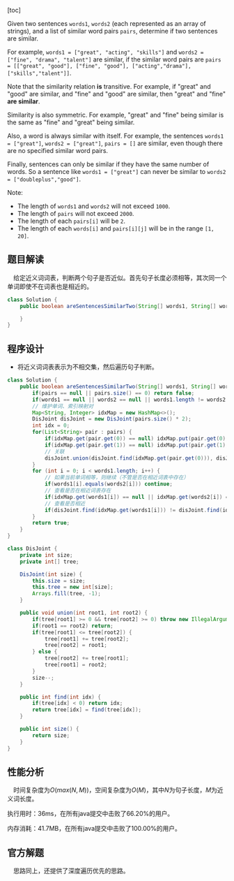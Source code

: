 [toc]

Given two sentences `words1`, `words2` (each represented as an array of strings), and a list of similar word pairs `pairs`, determine if two sentences are similar.

For example, `words1 = ["great", "acting", "skills"]` and `words2 = ["fine", "drama", "talent"]` are similar, if the similar word pairs are `pairs = [["great", "good"], ["fine", "good"], ["acting","drama"], ["skills","talent"]]`.

Note that the similarity relation **is** transitive. For example, if "great" and "good" are similar, and "fine" and "good" are similar, then "great" and "fine" **are similar**.

Similarity is also symmetric. For example, "great" and "fine" being similar is the same as "fine" and "great" being similar.

Also, a word is always similar with itself. For example, the sentences `words1 = ["great"]`, `words2 = ["great"]`, `pairs = []` are similar, even though there are no specified similar word pairs.

Finally, sentences can only be similar if they have the same number of words. So a sentence like `words1 = ["great"]` can never be similar to `words2 = ["doubleplus","good"]`.

Note:

* The length of `words1` and `words2` will not exceed `1000`.
* The length of `pairs` will not exceed `2000`.
* The length of each `pairs[i]` will be `2`.
* The length of each `words[i]` and `pairs[i][j]` will be in the range `[1, 20]`.



## 题目解读

&emsp;给定近义词词表，判断两个句子是否近似。首先句子长度必须相等，其次同一个单词即使不在词表也是相近的。

```java
class Solution {
    public boolean areSentencesSimilarTwo(String[] words1, String[] words2, List<List<String>> pairs) {

    }
}
```

## 程序设计

* 将近义词词表表示为不相交集，然后遍历句子判断。

```java
class Solution {
    public boolean areSentencesSimilarTwo(String[] words1, String[] words2, List<List<String>> pairs) {
        if(pairs == null || pairs.size() == 0) return false;
        if(words1 == null || words2 == null || words1.length != words2.length) return false;
        // 维护单词、索引映射对
        Map<String, Integer> idxMap = new HashMap<>();
        DisJoint disJoint = new DisJoint(pairs.size() * 2);
        int idx = 0;
        for(List<String> pair : pairs) {
            if(idxMap.get(pair.get(0)) == null) idxMap.put(pair.get(0), idx++);
            if(idxMap.get(pair.get(1)) == null) idxMap.put(pair.get(1), idx++);
            // 关联
            disJoint.union(disJoint.find(idxMap.get(pair.get(0))), disJoint.find(idxMap.get(pair.get(1))));
        }
        for (int i = 0; i < words1.length; i++) {
            // 如果当前单词相等，则继续（不管是否在相近词表中存在）
            if(words1[i].equals(words2[i])) continue;
            // 查看是否在相近词表存在
            if(idxMap.get(words1[i]) == null || idxMap.get(words2[i]) == null) return false;
            // 查看是否相近
            if(disJoint.find(idxMap.get(words1[i])) != disJoint.find(idxMap.get(words2[i]))) return false;
        }
        return true;
    }
}

class DisJoint {
    private int size;
    private int[] tree;

    DisJoint(int size) {
        this.size = size;
        this.tree = new int[size];
        Arrays.fill(tree, -1);
    }

    public void union(int root1, int root2) {
        if(tree[root1] >= 0 && tree[root2] >= 0) throw new IllegalArgumentException("root must be negative");
        if(root1 == root2) return;
        if(tree[root1] <= tree[root2]) {
            tree[root1] += tree[root2];
            tree[root2] = root1;
        } else {
            tree[root2] += tree[root1];
            tree[root1] = root2;
        }
        size--;
    }

    public int find(int idx) {
        if(tree[idx] < 0) return idx;
        return tree[idx] = find(tree[idx]);
    }

    public int size() {
        return size;
    }
}
```

## 性能分析

&emsp;时间复杂度为$O(max(N,M))$，空间复杂度为$O(M)$，其中$N$为句子长度，$M$为近义词长度。

执行用时：36ms，在所有java提交中击败了66.20%的用户。

内存消耗：41.7MB，在所有java提交中击败了100.00%的用户。

## 官方解题

&emsp;思路同上，还提供了深度遍历优先的思路。